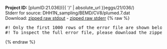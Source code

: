 **Project ID:** [plumID:21.036]({{ '/' | absolute_url }}eggs/21/036/)  
Stderr for source:  DHH1N_sampling/BEMD/CV8/plumed.7.dat   
Download: [zipped raw stdout](plumed.7.dat.plumed.stdout.txt.zip) - [zipped raw stderr](plumed.7.dat.plumed.stderr.txt.zip) 
{% raw %}
<pre>
#! Only the first 1000 rows of the error file are shown below
#! To inspect the full error file, please download the zipped raw stderr file above
</pre>
{% endraw %}
